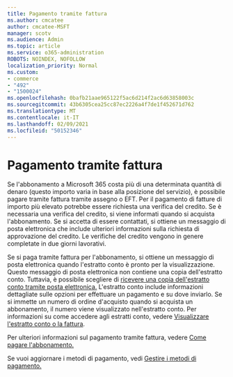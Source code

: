 ```yaml
---
title: Pagamento tramite fattura
ms.author: cmcatee
author: cmcatee-MSFT
manager: scotv
ms.audience: Admin
ms.topic: article
ms.service: o365-administration
ROBOTS: NOINDEX, NOFOLLOW
localization_priority: Normal
ms.custom:
- commerce
- "492"
- "1500024"
ms.openlocfilehash: 0bafb21aae965122f5ac6d214f2ac6d63858003c
ms.sourcegitcommit: 43b6305cea25cc87ec2226a4f7de1f452671d762
ms.translationtype: MT
ms.contentlocale: it-IT
ms.lasthandoff: 02/09/2021
ms.locfileid: "50152346"
---
```

# <a name="pay-by-invoice"></a>Pagamento tramite fattura

Se l'abbonamento a Microsoft 365 costa più di una determinata quantità di denaro (questo importo varia in base alla posizione del servizio), è possibile pagare tramite fattura tramite assegno o EFT. Per il pagamento di fatture di importo più elevato potrebbe essere richiesta una verifica del credito. Se è necessaria una verifica del credito, si viene informati quando si acquista l'abbonamento. Se si accetta di essere contattati, si ottiene un messaggio di posta elettronica che include ulteriori informazioni sulla richiesta di approvazione del credito. Le verifiche del credito vengono in genere completate in due giorni lavorativi.

Se si paga tramite fattura per l'abbonamento, si ottiene un messaggio di posta elettronica quando l'estratto conto è pronto per la visualizzazione. Questo messaggio di posta elettronica non contiene una copia dell'estratto conto. Tuttavia, è possibile scegliere di [ricevere una copia dell'estratto conto tramite posta elettronica.](https://docs.microsoft.com/microsoft-365/commerce/billing-and-payments/view-your-bill-or-invoice.md#receive-a-copy-of-your-billing-statement-in-email) L'estratto conto include informazioni dettagliate sulle opzioni per effettuare un pagamento e su dove inviarlo. Se si immette un numero di ordine d'acquisto quando si acquista un abbonamento, il numero viene visualizzato nell'estratto conto. Per informazioni su come accedere agli estratti conto, vedere [Visualizzare l'estratto conto o la fattura](https://docs.microsoft.com/microsoft-365/commerce/billing-and-payments/view-your-bill-or-invoice).

Per ulteriori informazioni sul pagamento tramite fattura, vedere [Come pagare l'abbonamento.](https://docs.microsoft.com/microsoft-365/commerce/billing-and-payments/pay-for-your-subscription)

Se vuoi aggiornare i metodi di pagamento, vedi [Gestire i metodi di pagamento.](https://docs.microsoft.com/microsoft-365/commerce/billing-and-payments/manage-payment-methods)